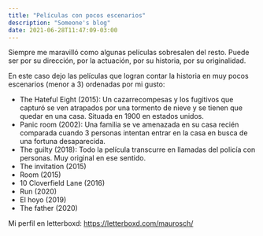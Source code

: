 ```yaml
---
title: "Películas con pocos escenarios"
description: "Someone's blog"
date: 2021-06-28T11:47:09-03:00
---
```


Siempre me maravilló como algunas películas sobresalen del resto. Puede ser por su dirección, por la actuación, por su historia, por su originalidad. 

En este caso dejo las películas que logran contar la historia en muy pocos escenarios (menor a 3) ordenadas por mi gusto:

- The Hateful Eight (2015): Un cazarrecompesas y los fugitivos que capturó se ven atrapados por una tormento de nieve y se tienen que quedar en una casa. Situada en 1900 en estados unidos.
- Panic room (2002): Una familia se ve amenazada en su casa recién comparada cuando 3 personas intentan entrar en la casa en busca de una fortuna desaparecida.
- The guilty (2018): Todo la película transcurre en llamadas del policía con personas. Muy original en ese sentido.
- The invitation (2015)
- Room (2015)
- 10 Cloverfield Lane (2016)
- Run (2020)
- El hoyo (2019)
- The father (2020)

Mi perfil en letterboxd: https://letterboxd.com/maurosch/